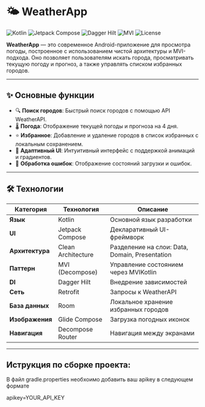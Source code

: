 # 🌤️ WeatherApp

![Kotlin](https://img.shields.io/badge/Kotlin-2.1.0-7F52FF.svg?style=flat-square&logo=kotlin&logoColor=white)
![Jetpack Compose](https://img.shields.io/badge/Jetpack%20Compose-1.5.0-4285F4.svg?style=flat-square&logo=jetpackcompose&logoColor=white)
![Dagger Hilt](https://img.shields.io/badge/Dagger%20Hilt-2.48.1-E91E63.svg?style=flat-square&logo=dagger&logoColor=white)
![MVI](https://img.shields.io/badge/MVI-FF6200.svg?style=flat-square)
![License](https://img.shields.io/badge/License-MIT-4CAF50.svg?style=flat-square)

**WeatherApp** — это современное Android-приложение для просмотра погоды, построенное с использованием чистой архитектуры и MVI-подхода. Оно позволяет пользователям искать города, просматривать текущую погоду и прогноз, а также управлять списком избранных городов.

---

## ✨ Основные функции

- 🔍 **Поиск городов**: Быстрый поиск городов с помощью API WeatherAPI.
- 🌡️ **Погода**: Отображение текущей погоды и прогноза на 4 дня.
- ⭐ **Избранное**: Добавление и удаление городов в список избранных с локальным сохранением.
- 🔄 **Адаптивный UI**: Интуитивный интерфейс с поддержкой анимаций и градиентов.
- 🚨 **Обработка ошибок**: Отображение состояний загрузки и ошибок.

---

## 🛠 Технологии

| Категория            | Технология         | Описание                              |
|----------------------|--------------------|---------------------------------------|
| **Язык**            | Kotlin            | Основной язык разработки             |
| **UI**              | Jetpack Compose   | Декларативный UI-фреймворк           |
| **Архитектура**     | Clean Architecture| Разделение на слои: Data, Domain, Presentation |
| **Паттерн**         | MVI (Decompose)   | Управление состоянием через MVIKotlin|
| **DI**              | Dagger Hilt       | Внедрение зависимостей               |
| **Сеть**            | Retrofit          | Запросы к WeatherAPI                 |
| **База данных**     | Room              | Локальное хранение избранных городов |
| **Изображения**     | Glide Compose     | Загрузка погодных иконок             |
| **Навигация**       | Decompose Router  | Навигация между экранами             |

---

## Иструкция по сборке проекта: 

В файл gradle.properties необхоимо добавить ваш apikey в следующем формате

apikey=YOUR_API_KEY

